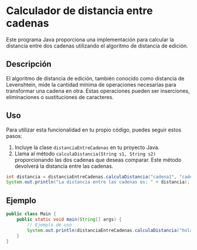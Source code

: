 # Calculador de distancia entre cadenas

Este programa Java proporciona una implementación para calcular la distancia entre dos cadenas utilizando el algoritmo de distancia de edición.

## Descripción

El algoritmo de distancia de edición, también conocido como distancia de Levenshtein, mide la cantidad mínima de operaciones necesarias para transformar una cadena en otra. Estas operaciones pueden ser inserciones, eliminaciones o sustituciones de caracteres.

## Uso

Para utilizar esta funcionalidad en tu propio código, puedes seguir estos pasos:

1. Incluye la clase `distanciaEntreCadenas` en tu proyecto Java.
2. Llama al método `calculaDistancia(String s1, String s2)` proporcionando las dos cadenas que deseas comparar. Este método devolverá la distancia entre las cadenas.

```java
int distancia = distanciaEntreCadenas.calculaDistancia("cadena1", "cadena2");
System.out.println("La distancia entre las cadenas es: " + distancia);
```

## Ejemplo

```java
public class Main {
    public static void main(String[] args) {
        // Ejemplo de uso
        System.out.println(distanciaEntreCadenas.calculaDistancia("hola", "holse")); // Salida: 2
    }
}
```
